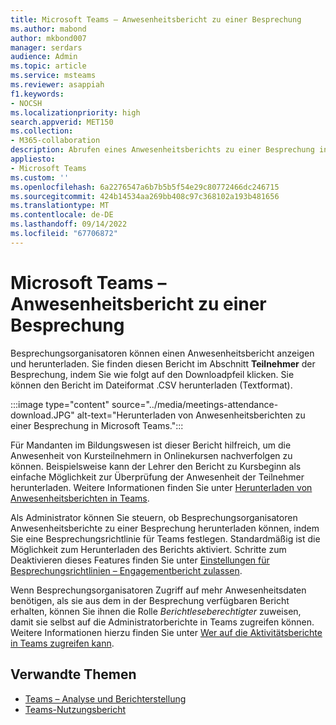 ```yaml
---
title: Microsoft Teams – Anwesenheitsbericht zu einer Besprechung
ms.author: mabond
author: mkbond007
manager: serdars
audience: Admin
ms.topic: article
ms.service: msteams
ms.reviewer: asappiah
f1.keywords:
- NOCSH
ms.localizationpriority: high
search.appverid: MET150
ms.collection:
- M365-collaboration
description: Abrufen eines Anwesenheitsberichts zu einer Besprechung in Teams. Dieser Bericht ergänzt die Verwendungsberichte, die im Teams Admin Center verfügbar sind.
appliesto:
- Microsoft Teams
ms.custom: ''
ms.openlocfilehash: 6a2276547a6b7b5b5f54e29c80772466dc246715
ms.sourcegitcommit: 424b14534aa269bb408c97c368102a193b481656
ms.translationtype: MT
ms.contentlocale: de-DE
ms.lasthandoff: 09/14/2022
ms.locfileid: "67706872"
---
```

# <a name="microsoft-teams-meeting-attendance-report"></a>Microsoft Teams – Anwesenheitsbericht zu einer Besprechung

Besprechungsorganisatoren können einen Anwesenheitsbericht anzeigen und herunterladen. Sie finden diesen Bericht im Abschnitt **Teilnehmer** der Besprechung, indem Sie wie folgt auf den Downloadpfeil klicken. Sie können den Bericht im Dateiformat .CSV herunterladen (Textformat).

:::image type="content" source="../media/meetings-attendance-download.JPG" alt-text="Herunterladen von Anwesenheitsberichten zu einer Besprechung in Microsoft Teams.":::

Für Mandanten im Bildungswesen ist dieser Bericht hilfreich, um die Anwesenheit von Kursteilnehmern in Onlinekursen nachverfolgen zu können. Beispielsweise kann der Lehrer den Bericht zu Kursbeginn als einfache Möglichkeit zur Überprüfung der Anwesenheit der Teilnehmer herunterladen. Weitere Informationen finden Sie unter [Herunterladen von Anwesenheitsberichten in Teams](https://support.office.com/article/download-attendance-reports-in-teams-ae7cf170-530c-47d3-84c1-3aedac74d310).

Als Administrator können Sie steuern, ob Besprechungsorganisatoren Anwesenheitsberichte zu einer Besprechung herunterladen können, indem Sie eine Besprechungsrichtlinie für Teams festlegen. Standardmäßig ist die Möglichkeit zum Herunterladen des Berichts aktiviert. Schritte zum Deaktivieren dieses Features finden Sie unter [Einstellungen für Besprechungsrichtlinien – Engagementbericht zulassen](../meeting-policies-in-teams-general.md#engagement-report).

Wenn Besprechungsorganisatoren Zugriff auf mehr Anwesenheitsdaten benötigen, als sie aus dem in der Besprechung verfügbaren Bericht erhalten, können Sie ihnen die Rolle *Berichtleseberechtigter* zuweisen, damit sie selbst auf die Administratorberichte in Teams zugreifen können. Weitere Informationen hierzu finden Sie unter [Wer auf die Aktivitätsberichte in Teams zugreifen kann](../teams-activity-reports.md#who-can-access-the-teams-activity-reports). 

## <a name="related-topics"></a>Verwandte Themen

- [Teams – Analyse und Berichterstellung](teams-reporting-reference.md)
- [Teams-Nutzungsbericht](teams-usage-report.md)
